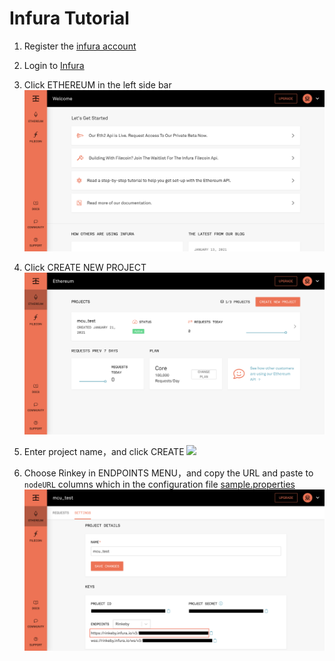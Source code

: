 # Infura Tutorial

1. Register the [infura account](https://infura.io/register)

2. Login to [Infura](https://infura.io/login)

3. Click ETHEREUM in the left side bar
   ![](../image/ethereum.png)

4. Click CREATE NEW PROJECT
   ![](../image/create_new_project.png)

5. Enter project name，and click CREATE
   ![](https://i.imgur.com/26dhmMa.png)

6. Choose Rinkey in ENDPOINTS MENU，and copy the URL and paste to `nodeURL` columns which in the configuration file [sample.properties](../src/main/resources/sample.properties)
   ![](../image/copy_url.png)